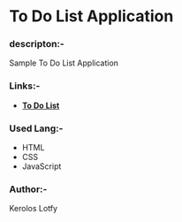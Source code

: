 # To Do List Application

### descripton:-
Sample To Do List Application 

    
### Links:- 
   - **[To Do List ](https://keroloslotfy.github.io/to-do-list/)**

### Used Lang:-
 - HTML
 - CSS
 - JavaScript

### Author:-
Kerolos Lotfy
